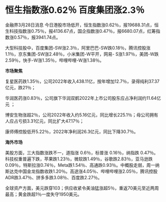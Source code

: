 # 恒生指数涨0.62％ 百度集团涨2.3％

金融界3月28日消息
今日港股市场低开，恒生指数涨0.62％，报19688.31点，恒生科技指数涨0.75％，报4136.67点，国企指数涨0.47％，报6680.07点，红筹指数涨0.57％，报3941.74点。

大型科技股中，百度集团-SW涨2.3％，阿里巴巴-SW跌0.18％，腾讯控股涨1.1％，京东集团-SW涨2.48％，小米集团-W平开，网易-
S涨1.97％，美团-W跌2.59％，快手-W涨1.35％，哔哩哔哩-W涨1.38％。

**市场聚焦**

复星医药跌1.35％，公司2022年收入438.11亿，按年增加12.7％，录得纯利37.37亿元，跌21％；

华润医药涨0.83％，公司旗下华润双鹤2022年上市公司股东应占净利润约11.64亿元 ；

博安生物涨超2％，公司2022年收入约5.16亿元，同比增长225.1％；母公司拥有人应占亏损3.31亿元，同比扩大47.17％；

康师傅控股低开5.22％，2022年净利润26.3亿元，同比下降30.7％。

**海外市场**

美股方面，三大指数涨跌不一，道指涨 0.6％，标普涨 0.16％，纳指跌
0.47％。科技权重普遍下跌，苹果跌1.23％，微软跌1.49％，谷歌跌2.83％，亚马逊跌0.09％，特斯拉涨0.74％，Meta跌1.54％、高通跌0.93％。中概股走弱，周一纳斯达克中国金龙指数收跌1.20％。高途涨4.05％、哔哩哔哩涨2.05％，腾讯控股ADR跌3.47％、拼多多跌3.08％、百度跌2.27％。

全球资产方面，美元跌穿103；供应收紧令美油猛涨超5％，重返70美元至近两周最高；黄金跌超1％一度失守1950美元。


